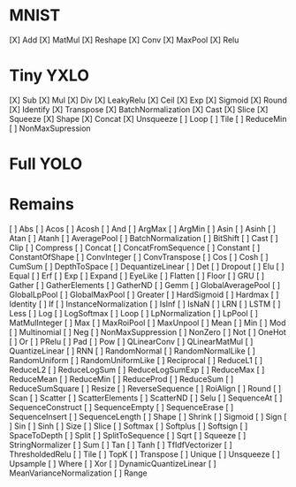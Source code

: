 # MNIST
[X] Add
[X] MatMul
[X] Reshape
[X] Conv
[X] MaxPool
[X] Relu

# Tiny YXLO
[X] Sub
[X] Mul
[X] Div
[X] LeakyRelu
[X] Ceil
[X] Exp
[X] Sigmoid
[X] Round
[X] Identify
[X] Transpose
[X] BatchNormalization
[X] Cast
[X] Slice
[X] Squeeze
[X] Shape
[X] Concat
[X] Unsqueeze
[ ] Loop
[ ] Tile
[ ] ReduceMin
[ ] NonMaxSupression

# Full YOLO

# Remains
[ ] Abs
[ ] Acos
[ ] Acosh
[ ] And
[ ] ArgMax
[ ] ArgMin
[ ] Asin
[ ] Asinh
[ ] Atan
[ ] Atanh
[ ] AveragePool
[ ] BatchNormalization
[ ] BitShift
[ ] Cast
[ ] Clip
[ ] Compress
[ ] Concat
[ ] ConcatFromSequence
[ ] Constant
[ ] ConstantOfShape
[ ] ConvInteger
[ ] ConvTranspose
[ ] Cos
[ ] Cosh
[ ] CumSum
[ ] DepthToSpace
[ ] DequantizeLinear
[ ] Det
[ ] Dropout
[ ] Elu
[ ] Equal
[ ] Erf
[ ] Exp
[ ] Expand
[ ] EyeLike
[ ] Flatten
[ ] Floor
[ ] GRU
[ ] Gather
[ ] GatherElements
[ ] GatherND
[ ] Gemm
[ ] GlobalAveragePool
[ ] GlobalLpPool
[ ] GlobalMaxPool
[ ] Greater
[ ] HardSigmoid
[ ] Hardmax
[ ] Identity
[ ] If
[ ] InstanceNormalization
[ ] IsInf
[ ] IsNaN
[ ] LRN
[ ] LSTM
[ ] Less
[ ] Log
[ ] LogSoftmax
[ ] Loop
[ ] LpNormalization
[ ] LpPool
[ ] MatMulInteger
[ ] Max
[ ] MaxRoiPool
[ ] MaxUnpool
[ ] Mean
[ ] Min
[ ] Mod
[ ] Multinomial
[ ] Neg
[ ] NonMaxSuppression
[ ] NonZero
[ ] Not
[ ] OneHot
[ ] Or
[ ] PRelu
[ ] Pad
[ ] Pow
[ ] QLinearConv
[ ] QLinearMatMul
[ ] QuantizeLinear
[ ] RNN
[ ] RandomNormal
[ ] RandomNormalLike
[ ] RandomUniform
[ ] RandomUniformLike
[ ] Reciprocal
[ ] ReduceL1
[ ] ReduceL2
[ ] ReduceLogSum
[ ] ReduceLogSumExp
[ ] ReduceMax
[ ] ReduceMean
[ ] ReduceMin
[ ] ReduceProd
[ ] ReduceSum
[ ] ReduceSumSquare
[ ] Resize
[ ] ReverseSequence
[ ] RoiAlign
[ ] Round
[ ] Scan
[ ] Scatter
[ ] ScatterElements
[ ] ScatterND
[ ] Selu
[ ] SequenceAt
[ ] SequenceConstruct
[ ] SequenceEmpty
[ ] SequenceErase
[ ] SequenceInsert
[ ] SequenceLength
[ ] Shape
[ ] Shrink
[ ] Sigmoid
[ ] Sign
[ ] Sin
[ ] Sinh
[ ] Size
[ ] Slice
[ ] Softmax
[ ] Softplus
[ ] Softsign
[ ] SpaceToDepth
[ ] Split
[ ] SplitToSequence
[ ] Sqrt
[ ] Squeeze
[ ] StringNormalizer
[ ] Sum
[ ] Tan
[ ] Tanh
[ ] TfIdfVectorizer
[ ] ThresholdedRelu
[ ] Tile
[ ] TopK
[ ] Transpose
[ ] Unique
[ ] Unsqueeze
[ ] Upsample
[ ] Where
[ ] Xor
[ ] DynamicQuantizeLinear
[ ] MeanVarianceNormalization
[ ] Range

